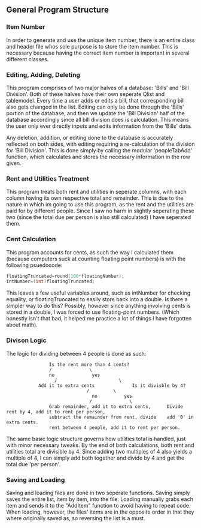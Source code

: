 ## General Program Structure

### Item Number
In order to generate and use the unique item number, there is an entire class and header file whos sole purpose is 
to store the item number. This is necessary because having the correct item number is important in several different classes.

### Editing, Adding, Deleting
This program comprises of two major halves of a database: 'Bills' and 'Bill Division'. Both of these halves have their own seperate Qlist and tablemodel.
Every time a user adds or edits a bill, that corresponding bill also gets changed in the list. Editing can only be 
done through the 'Bills' portion of the database, and then we update the 'Bill Division' half of the database accordingly since all bill division 
does is calculation. This means the user only ever directly inputs and edits information from the 'Bills' data.

Any deletion, addition, or editing done to the database is accurately reflected on both sides, with editing requiring a re-calculation
of the division for 'Bill Division'. This is done simply by calling the modular 'peopleTabAdd' function, which calculates and stores
the necessary information in the row given.

### Rent and Utilities Treatment
This program treats both rent and utilities in seperate columns, with each column having its own respective total and remainder.
This is due to the nature in which im going to use this program, as the rent and the utilities are paid for by different people. Since
I saw no harm in slightly seperating these two (since the total due per person is also still calculated) I have seperated them.

### Cent Calculation
This program accounts for cents, as such the way I calculated them (because computers suck at counting floating point numbers) is with 
the following psuedocode:

```c++
floatingTruncated=round(100*floatingNumber);
intNumber=(int)floatingTruncated;
```

This leaves a few useful variables around, such as intNumber for checking equality, or floatingTruncated to easily store back into a double.
Is there a simpler way to do this? Possibly, however since anything involving cents is stored in a double, I was forced to use floating-point
numbers. (Which honestly isn't that bad, it helped me practice a lot of things I have forgotten about math).

### Divison Logic
The logic for dividing between 4 people is done as such:

					Is the rent more than 4 cents?
					/			   \
					no			    yes
				      /			              \
				Add it to extra cents  	           Is it divisble by 4?
								  /			\
							        no			yes
							       /			  \
					Grab remainder, add it to extra cents,		Divide rent by 4, add it to rent per person,
					subtract the remainder from rent, divide	add '0' in extra cents.
					rent between 4 people, add it to rent per person.


The same basic logic structure governs how utilities total is handled, just with minor necessary tweaks.
By the end of both calculations, both rent and utilities total are divisible by 4. Since adding two
multiples of 4 also yields a multiple of 4, I can simply add both together and divide by 4 and get the total
due 'per person'.
						  
### Saving and Loading 	
Saving and loading files are done in two seperate functions. Saving simply saves the entire list, item by item, into the file.
Loading manually grabs each item and sends it to the "AddItem" function to avoid having to repeat code. When loading, however,
the files' items are in the opposite order in that they where originally saved as, so reversing the list is a must.

